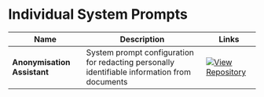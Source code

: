 # Individual System Prompts

| Name | Description | Links |
|------|-------------|-------|
| **Anonymisation Assistant** | System prompt configuration for redacting personally identifiable information from documents | [![View Repository](https://img.shields.io/badge/View-Repository-blue?style=flat-square&logo=github)](https://github.com/danielrosehill/Anonymisation-Assistant) |

